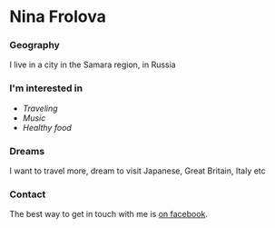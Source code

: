 # Nina Frolova

### Geography

I live in a city in the Samara region, in Russia

### I'm interested in

- *Traveling*
- *Music*
- *Healthy food* 

### Dreams

I want to travel more, dream to visit Japanese, Great Britain, Italy etc

### Contact

The best way to get in touch with me is [on facebook](https://www.facebook.com/nilsa.frolova).

